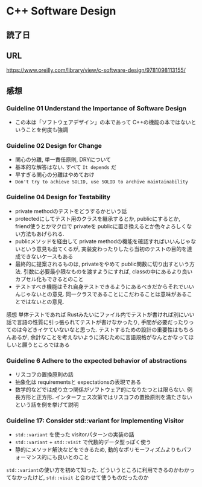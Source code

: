 # C++ Software Design

## 読了日

## URL

https://www.oreilly.com/library/view/c-software-design/9781098113155/

## 感想

### Guideline 01 Understand the Importance of Software Design

- この本は「ソフトウェアデザイン」の本であって C++の機能の本ではないということを何度も強調

### Guideline 02 Design for Change

- 関心の分離, 単一責任原則, DRYについて
- 基本的な解答はない. すべて `It depends` だ
- 早すぎる関心の分離はやめておけ
- `Don't try to achieve SOLID, use SOLID to archive maintainability`

### Guideline 04 Design for Testability

- private methodのテストをどうするかという話
- protectedにしてテスト用のクラスを継承するとか, publicにするとか, friend使うとかマクロで privateを publicに置き換えるとか色々よろしくない方法もあげられる.
- publicメソッドを経由して private methodの機能を確認すればいいんじゃないという意見も出てくるが, 実装変わったりしたら当初のテストの目的を達成できないケースもある
- 最終的に提案されるものは, privateをやめて public関数に切り出すという方法. 引数に必要最小限なものを渡すようにすれば, classの中にあるより良いカプセル化もできるとのこと
- テストすべき機能はそれ自身テストできるようにあるべきだからそれでいいんじゃないとの意見. 同一クラスであることにこだわることは意味があることではないとの意見.

感想 単体テストであれば Rustみたいにファイル内でテストが書ければ別にいい話で言語の性質に引っ張られてテストが書けなかったり, 手間が必要だったりってのは今どきイケていないなと思った. テストするための設計の重要性はもちろんあるが, 余計なことを考えないように済むために言語規格がなんとかなってほしいと願うところではある

### Guideline 6 Adhere to the expected behavior of abstractions

- リスコフの置換原則の話
- 抽象化は requirementsと expectationsの表現である
- 数学的などでは成り立つ関係がソフトウェア的になりたつとは限らない. 例長方形と正方形. インターフェス次第ではリスコフの置換原則を満たさないという話を例を挙げて説明

### Guideline 17: Consider std::variant for Implementing Visitor

- `std::variant` を使った visitorパターンの実装の話
- `std::variant` + `std::visit` で代数的データ型っぽく使う
- 静的にメソッド解決などをできるため, 動的なポリモーフィズムよりもパフォーマンス的にも良いとのこと

`std::variant`の使い方を初めて知った. どういうところに利用できるのかわかってなかったけど, `std::visit` と合わせて使うものだったのか
